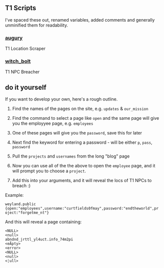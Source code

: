 ## T1 Scripts

I've spaced these out, renamed variables, added comments and generally unminified them for readability.

### [augury](https://github.com/notarikon-nz/hackmud/blob/main/t1/augury.js)

T1 Location Scraper

### [witch_bolt](https://github.com/notarikon-nz/hackmud/blob/main/t1/witch_bolt.js)

T1 NPC Breacher

## do it yourself

If you want to develop your own, here's a rough outline.

1. Find the names of the pages on the site, e.g. `updates` & `our_mission`

2. Find the command to select a page like `open` and the same page will give you the employyee page, e.g. `employees`

3. One of these pages will give you the `password`, save this for later

4. Next find the keyword for entering a password - will be either `p`, `pass`, `password`

5. Pull the `projects` and `usernames` from the long "blog" page

6. Now you can use all of the the above to open the `employee` page, and it will prompt you to choose a `project`.

7. Add this into your arguments, and it will reveal the locs of T1 NPCs to breach :)

Example:

```weyland.public {open:"employees",username:"curtfields0fmay",password:"endtheworld",project:"forgetme_nt"}```

And this will reveal a page containing:

```
<NULL>
<null>
abndnd_jrttl_yl4uct.info_74m2pi
<eÃpty>
<error>
<NULL>
<null>
<¦ull>
```

